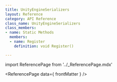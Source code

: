 ```yaml
---
title: UnityEngineSerializers
layout: Reference
category: API Reference
class_name: UnityEngineSerializers
class_members:
- name: Static Methods
  members:
  - name: Register
    definition: void Register()

---
```

import ReferencePage from '../_ReferencePage.mdx'

<ReferencePage data={ frontMatter } />
